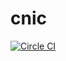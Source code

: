 cnic
====

[![Circle CI](https://circleci.com/gh/karuppasamy/cnic/tree/master.svg?style=svg&circle-token=3fa7fb41b07a2b9cab7249cf165ba848bca52e10)](https://circleci.com/gh/karuppasamy/cnic/tree/master)
